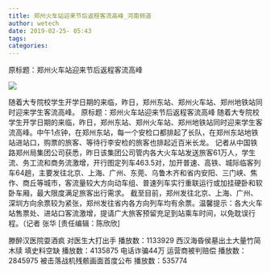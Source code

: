 ```yaml
---
title: 郑州火车站迎来节后返程客流高峰_河南频道
author: wetech
date: 2019-02-25- 05:43
tags: 
categories: 
---
```

原标题：郑州火车站迎来节后返程客流高峰
<!-- more -->
                
<img align="center" border="0" src="http://p2.ifengimg.com/a/2016/0810/204c433878d5cf9size1_w16_h16.png" />
                
            
随着大专院校学生开学日期的来临，昨日，郑州东站、郑州火车站、郑州地铁站同时迎来学生客流高峰。
原标题：郑州火车站迎来节后返程客流高峰
随着大专院校学生开学日期的来临，昨日，郑州东站、郑州火车站、郑州地铁站同时迎来学生客流高峰。中午1点钟，在郑州东站，每一个安检口都排起了长队，在郑州东站地铁站进站口，购票的旅客、等待行李安检的旅客也排起近百米长龙。
记者从中国铁路郑州局集团公司获悉，昨日该集团公司管内各大火车站发送旅客61万人，学生流、务工流和商务流激增，开行图定列车463.5对，加开普速、高铁、城际临客列车64趟，主要发往北京、上海、广州、东莞、乌鲁木齐和省内安阳、三门峡、焦作、商丘等城市，客流量较大方向动车组、普速列车实行重联运行或加挂硬卧和软卧车厢，最大限度满足旅客出行需求。
截至目前，郑州发往北京、上海、广州、深圳方向余票较为紧张，郑州发往省内各方向列车均有余票。温馨提示：各大火车站售票处、进站口客流激增，提请广大旅客预留充足到站乘车时间，以免耽误行程。（记者 张华
[责任编辑：陈欣欣]
            
滕醉汉医院耍酒疯 对医生大打出手
播放数：1133929
西汉海昏侯墓出土大量竹简木牍 填史料空缺
播放数：4135875
电话诈骗44万 运营商被判赔偿
播放数：2845975
被击落战机残骸画面首度公布
播放数：535774
